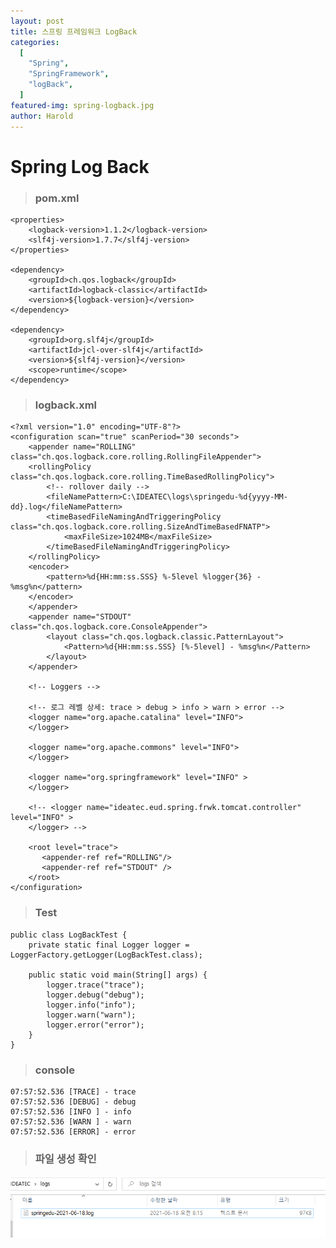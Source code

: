 ```yaml
---
layout: post
title: 스프링 프레임워크 LogBack
categories:
  [
    "Spring",
    "SpringFramework",
    "logBack",
  ]
featured-img: spring-logback.jpg
author: Harold
---
```


# Spring Log Back 

> ### pom.xml

	<properties>
	    <logback-version>1.1.2</logback-version>
	    <slf4j-version>1.7.7</slf4j-version>
	</properties>
	
	<dependency>
		<groupId>ch.qos.logback</groupId>
		<artifactId>logback-classic</artifactId>
		<version>${logback-version}</version>
	</dependency>
	
	<dependency>
		<groupId>org.slf4j</groupId>
		<artifactId>jcl-over-slf4j</artifactId>
		<version>${slf4j-version}</version>
		<scope>runtime</scope>
	</dependency>



> ### logback.xml

	<?xml version="1.0" encoding="UTF-8"?>
	<configuration scan="true" scanPeriod="30 seconds">
	    <appender name="ROLLING" class="ch.qos.logback.core.rolling.RollingFileAppender">
	    <rollingPolicy class="ch.qos.logback.core.rolling.TimeBasedRollingPolicy">
	        <!-- rollover daily -->
	        <fileNamePattern>C:\IDEATEC\logs\springedu-%d{yyyy-MM-dd}.log</fileNamePattern>
	        <timeBasedFileNamingAndTriggeringPolicy class="ch.qos.logback.core.rolling.SizeAndTimeBasedFNATP">
	            <maxFileSize>1024MB</maxFileSize>
	        </timeBasedFileNamingAndTriggeringPolicy>
	    </rollingPolicy>
	    <encoder>
	        <pattern>%d{HH:mm:ss.SSS} %-5level %logger{36} - %msg%n</pattern>
	    </encoder>
	    </appender>
	    <appender name="STDOUT" class="ch.qos.logback.core.ConsoleAppender">
	        <layout class="ch.qos.logback.classic.PatternLayout">
	            <Pattern>%d{HH:mm:ss.SSS} [%-5level] - %msg%n</Pattern>
	        </layout>
	    </appender>
	
	    <!-- Loggers -->
	
	    <!-- 로그 레벨 상세: trace > debug > info > warn > error -->
	    <logger name="org.apache.catalina" level="INFO">
	    </logger>
	
	    <logger name="org.apache.commons" level="INFO">
	    </logger>
	
	    <logger name="org.springframework" level="INFO" >
	    </logger>
	
	    <!-- <logger name="ideatec.eud.spring.frwk.tomcat.controller" level="INFO" >
	    </logger> -->
	
	    <root level="trace">
	       <appender-ref ref="ROLLING"/>
	       <appender-ref ref="STDOUT" />
	    </root>
	</configuration>
> ### Test

```
public class LogBackTest {
    private static final Logger logger = LoggerFactory.getLogger(LogBackTest.class);

    public static void main(String[] args) {
        logger.trace("trace");
        logger.debug("debug");
        logger.info("info");
        logger.warn("warn");
        logger.error("error");
    }
}
```

> ### console

	07:57:52.536 [TRACE] - trace
	07:57:52.536 [DEBUG] - debug
	07:57:52.536 [INFO ] - info
	07:57:52.536 [WARN ] - warn
	07:57:52.536 [ERROR] - error
> ### 파일 생성 확인 

![logback-log](../image/harold/logback-log.png)